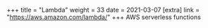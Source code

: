 +++
title = "Lambda"
weight = 33
date = 2021-03-07
[extra]
link = "https://aws.amazon.com/lambda/"
+++
AWS serverless functions

